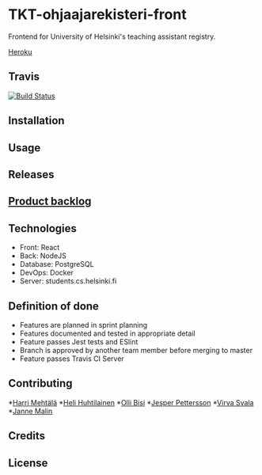 # TKT-ohjaajarekisteri-front
Frontend for University of Helsinki's teaching assistant registry.

[Heroku](https://tkt-ohjaajarekisteri-front.herokuapp.com/)

## Travis
[![Build Status](https://travis-ci.org/TKT-ohjaajarekisteri/TKT-ohjaajarekisteri-front.svg?branch=master)](https://travis-ci.org/TKT-ohjaajarekisteri/TKT-ohjaajarekisteri-front)

## Installation

## Usage

## Releases

## [Product backlog](https://docs.google.com/spreadsheets/d/1anddOjdDCkdAmyJH2gLAUYYbubbZhXSGxku90kQJT9k/edit#gid=0)

## Technologies
* Front: React
* Back: NodeJS
* Database: PostgreSQL
* DevOps: Docker
* Server: students.cs.helsinki.fi

## Definition of done
* Features are planned in sprint planning
* Features documented and tested in appropriate detail
* Feature passes Jest tests and ESlint
* Branch is approved by another team member before merging to master
* Feature passes Travis CI Server

## Contributing
*[Harri Mehtälä](https://github.com/hajame)
*[Heli Huhtilainen](https://github.com/apndx)
*[Olli Bisi](https://github.com/obisi)
*[Jesper Pettersson](https://github.com/stadibo)
*[Virva Svala](https://github.com/vsvala)
*[Janne Malin](https://github.com/wood101)

## Credits

## License
